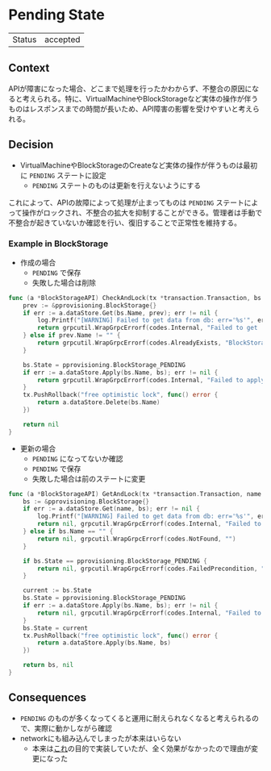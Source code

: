 # Pending State

|||
|--|--|
| Status | accepted |

## Context

APIが障害になった場合、どこまで処理を行ったかわからず、不整合の原因になると考えられる。特に、VirtualMachineやBlockStorageなど実体の操作が伴うものはレスポンスまでの時間が長いため、API障害の影響を受けやすいと考えられる。

## Decision

- VirtualMachineやBlockStorageのCreateなど実体の操作が伴うものは最初に `PENDING` ステートに設定
    - `PENDING` ステートのものは更新を行えないようにする

これによって、APIの故障によって処理が止まってものは `PENDING` ステートによって操作がロックされ、不整合の拡大を抑制することができる。管理者は手動で不整合が起きていないか確認を行い、復旧することで正常性を維持する。

### Example in BlockStorage

- 作成の場合
    - `PENDING` で保存
    - 失敗した場合は削除

```go
func (a *BlockStorageAPI) CheckAndLock(tx *transaction.Transaction, bs *pprovisioning.BlockStorage) error {
	prev := &pprovisioning.BlockStorage{}
	if err := a.dataStore.Get(bs.Name, prev); err != nil {
		log.Printf("[WARNING] Failed to get data from db: err='%s'", err.Error())
		return grpcutil.WrapGrpcErrorf(codes.Internal, "Failed to get '%s' from db, please retry or contact for the administrator of this cluster", bs.Name)
	} else if prev.Name != "" {
		return grpcutil.WrapGrpcErrorf(codes.AlreadyExists, "BlockStorage '%s' is already exists", bs.Name)
	}

	bs.State = pprovisioning.BlockStorage_PENDING
	if err := a.dataStore.Apply(bs.Name, bs); err != nil {
		return grpcutil.WrapGrpcErrorf(codes.Internal, "Failed to apply data for db: err='%s'", err.Error())
	}
	tx.PushRollback("free optimistic lock", func() error {
		return a.dataStore.Delete(bs.Name)
	})

	return nil
}
```

- 更新の場合
    - `PENDING` になってないか確認
    - `PENDING` で保存
    - 失敗した場合は前のステートに変更

```go
func (a *BlockStorageAPI) GetAndLock(tx *transaction.Transaction, name string) (*pprovisioning.BlockStorage, error) {
	bs := &pprovisioning.BlockStorage{}
	if err := a.dataStore.Get(name, bs); err != nil {
		log.Printf("[WARNING] Failed to get data from db: err='%s'", err.Error())
		return nil, grpcutil.WrapGrpcErrorf(codes.Internal, "Failed to get '%s' from db, please retry or contact for the administrator of this cluster", name)
	} else if bs.Name == "" {
		return nil, grpcutil.WrapGrpcErrorf(codes.NotFound, "")
	}

	if bs.State == pprovisioning.BlockStorage_PENDING {
		return nil, grpcutil.WrapGrpcErrorf(codes.FailedPrecondition, "BlockStorage '%s' is pending", name)
	}

	current := bs.State
	bs.State = pprovisioning.BlockStorage_PENDING
	if err := a.dataStore.Apply(bs.Name, bs); err != nil {
		return nil, grpcutil.WrapGrpcErrorf(codes.Internal, "Failed to apply data for db: err='%s'", err.Error())
	}
	bs.State = current
	tx.PushRollback("free optimistic lock", func() error {
		return a.dataStore.Apply(bs.Name, bs)
	})

	return bs, nil
}
```

## Consequences

- `PENDING` のものが多くなってくると運用に耐えられなくなると考えられるので、実際に動かしながら確認
- networkにも組み込んでしまったが本来はいらない
    - 本来は[これ](lock)の目的で実装していたが、全く効果がなかったので理由が変更になった
